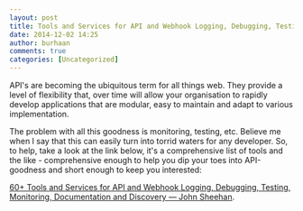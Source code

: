 ```yaml
---
layout: post
title: Tools and Services for API and Webhook Logging, Debugging, Testing, Monitoring, Documentation and Discovery
date: 2014-12-02 14:25
author: burhaan
comments: true
categories: [Uncategorized]
---
```

API's are becoming the ubiquitous term for all things web. They provide a level of flexibility that, over time will allow your organisation to rapidly develop applications that are modular, easy to maintain and adapt to various implementation.

The problem with all this goodness is monitoring, testing, etc. Believe me when I say that this can easily turn into torrid waters for any developer. So, to help, take a look at the link below, it's a comprehensive list of tools and the like - comprehensive enough to help you dip your toes into API-goodness and short enough to keep you interested:

<a href="http://john-sheehan.com/blog/ultimate-api-webhook-backend-service-debugging-testing-monitoring-and-discovery-tools-list" target="_blank">60+ Tools and Services for API and Webhook Logging, Debugging, Testing, Monitoring, Documentation and Discovery — John Sheehan</a>.

